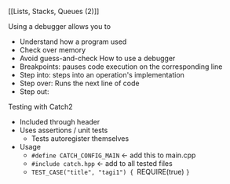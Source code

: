 [[Lists, Stacks, Queues (2)]]


Using a debugger allows you to
- Understand how a program used
- Check over memory
- Avoid guess-and-check
How to use a debugger
- Breakpoints: pauses code execution on the corresponding line
- Step into: steps into an operation's implementation
- Step over: Runs the next line of code
- Step out:

Testing with Catch2
- Included through header
- Uses assertions / unit tests
	- Tests autoregister themselves
- Usage
	- `#define CATCH_CONFIG_MAIN` <- add this to main.cpp
	- `#include catch.hpp` <- add to all tested files
	- `TEST_CASE("title", "tagi1") {
		  `REQUIRE(true)
	  `}`